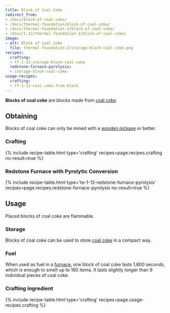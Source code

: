 ```yaml
---
title: Block of Coal Coke
redirect_from:
- /docs/block-of-coal-coke/
- /docs/thermal-foundation/block-of-coal-coke/
- /docs/thermal-foundation-2/block-of-coal-coke/
- /docs/1.12/thermal-foundation-2/block-of-coal-coke/
image:
- alt: Block of coal coke
  file: thermal-foundation-2/storage-block-coal-coke.png
recipes:
  crafting:
  - tf-1-12-storage-block-coal-coke
  redstone-furnace-pyrolysis:
  - storage-block-coal-coke
usage-recipes:
  crafting:
  - tf-1-12-coal-coke-from-block
---
```


**Blocks of coal coke** are blocks made from [coal coke](../coal-coke/).


Obtaining
---------

Blocks of coal coke can only be mined with a [wooden
pickaxe](https://minecraft.wiki/w/Pickaxe) or better.

### Crafting
{% include recipe-table.html type='crafting' recipes=page.recipes.crafting no-result=true %}

### Redstone Furnace with Pyrolytic Conversion
{% include recipe-table.html type='te-1-12-redstone-furnace-pyrolysis' recipes=page.recipes.redstone-furnace-pyrolysis no-result=true %}


Usage
-----

Placed blocks of coal coke are flammable.

### Storage
Blocks of coal coke can be used to store [coal coke](../coal-coke/) in a
compact way.

### Fuel
When used as fuel in a [furnace](https://minecraft.wiki/w/Furnace), one
block of coal coke lasts 1,600 seconds, which is enough to smelt up to 160
items. It lasts slightly longer than 9 individual pieces of coal coke.

### Crafting ingredient
{% include recipe-table.html type='crafting' recipes=page.usage-recipes.crafting %}
